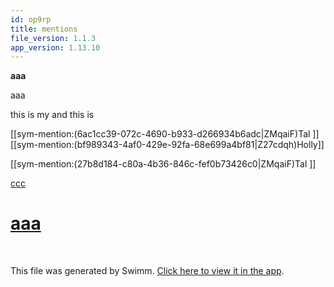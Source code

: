 ```yaml
---
id: op9rp
title: mentions
file_version: 1.1.3
app_version: 1.13.10
---
```


<name>

<b>aaa</b>

<name>aaa</name>

this is my <name> and this is <me></me>

\[\[sym-mention:(6ac1cc39-072c-4690-b933-d266934b6adc|ZMqaiF)Tal <name></name>\]\] [[sym-mention:(bf989343-4af0-429e-92fa-68e699a4bf81|Z27cdqh)Holly]]

\[\[sym-mention:(27b8d184-c80a-4b36-846c-fef0b73426c0|ZMqaiF)Tal <name></name>\]\]

[ccc <h1>aaa</h1>](ccc-h1aaah1.n6z4n.sw.md)

<br/>

This file was generated by Swimm. [Click here to view it in the app](http://localhost:5000/repos/Z2l0aHViJTNBJTNBdDElM0ElM0FlcmFuLXN3aW1t/docs/op9rp).
